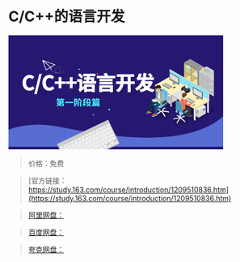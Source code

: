# C/C++的语言开发

![img](../../../assets/study163/free/4bb484f9c5ef4812957f78847c948260.png)

> 价格：免费

> [官方链接：https://study.163.com/course/introduction/1209510836.htm](https://study.163.com/course/introduction/1209510836.htm)

> [阿里网盘：]()

> [百度网盘：]()

> [夸克网盘：]()
